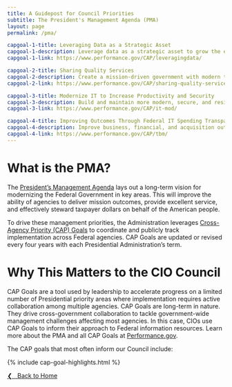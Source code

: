 ```yaml
---
title: A Guidepost for Council Priorities
subtitle: The President's Management Agenda (PMA)
layout: page
permalink: /pma/

capgoal-1-title: Leveraging Data as a Strategic Asset
capgoal-1-description: Leverage data as a strategic asset to grow the economy, increase the effectiveness of the Federal Government, facilitate oversight, and promote transparency.
capgoal-1-link: https://www.performance.gov/CAP/leveragingdata/

capgoal-2-title: Sharing Quality Services
capgoal-2-description: Create a mission-driven government with modern technology and services that enable the workforce to better serve the American taxpayer.
capgoal-2-link: https://www.performance.gov/CAP/sharing-quality-services/

capgoal-3-title: Modernize IT to Increase Productivity and Security
capgoal-3-description: Build and maintain more modern, secure, and resilient IT to enhance mission delivery and productivity – driving value by increasing efficiencies of Government IT spending while potentially reducing costs, increasing efficiencies, and enhancing citizen engagement and satisfaction with the services we provide.
capgoal-3-link: https://www.performance.gov/CAP/it-mod/

capgoal-4-title: Improving Outcomes Through Federal IT Spending Transparency
capgoal-4-description: Improve business, financial, and acquisition outcomes; enable Federal executives to make data-driven decisions and analyze trade-offs between cost, quality, and value of IT investments; reduce agency burden for reporting IT budget, spend, and performance data by automating the use of authoritative data sources; and enable IT benchmarking across Federal Government agencies and with other public and private sector organizations.
capgoal-4-link: https://www.performance.gov/CAP/tbm/
---
```


# What is the PMA? #
The [President’s Management Agenda](https://www.performance.gov/PMA/PMA.html) lays out a long-term vision for modernizing the Federal Government in key areas. This will improve the ability of agencies to deliver mission outcomes, provide excellent service, and effectively steward taxpayer dollars on behalf of the American people.

To drive these management priorities, the Administration leverages [Cross-Agency Priority (CAP) Goals](https://www.performance.gov/CAP/overview/) to coordinate and publicly track implementation across Federal agencies. CAP Goals are updated or revised every four years with each Presidential Administration’s term.

# Why This Matters to the CIO Council #
CAP Goals are a tool used by leadership to accelerate progress on a limited number of Presidential priority areas where implementation requires active collaboration among multiple agencies. CAP Goals are long-term in nature. They drive cross-government collaboration to tackle government-wide management challenges affecting most agencies. In this case, CIOs use CAP Goals to inform their approach to Federal information resources. Learn more about the PMA and all CAP Goals at [Performance.gov]( https://www.performance.gov/).

The CAP goals that most often inform our Council include:

  {% include cap-goal-highlights.html %}

<a href="{{site.baseurl}}">&#10094; &nbsp; Back to Home</a><br>

<!---HIDDEN TEXT IN CASE WE NEED TO REVERT TO PLAIN TEXT FORMAT

### Modernize IT to Increase Productivity and Security ###

**Goal Statement**
The Executive Branch will build and maintain more modern, secure, and resilient information technology (IT) to enhance mission delivery and productivity – driving value by increasing efficiencies of Government IT spending while potentially reducing costs, increasing efficiencies, and enhancing citizen engagement and satisfaction with the services we provide.

[Learn more about the IT Modernization CAP Goal here.](https://www.performance.gov/CAP/it-mod/)

### Leveraging Data as a Strategic Asset ###

**Goal Statement**
Leverage data as a strategic asset to grow the economy, increase the effectiveness of the Federal Government, facilitate oversight, and promote transparency.

[Learn more about the Data, Accountability and Transparency CAP Goal here.](https://www.performance.gov/CAP/leveragingdata/)

### Sharing Quality Services ###

**Goal Statement**
To create a mission-driven government with modern technology and services that enable the workforce to better serve the American taxpayer.

[Learn more about Sharing Quality Goals CAP Goal here.](https://www.performance.gov/CAP/sharing-quality-services/)

### Improving Outcomes Through Federal IT Spending Transparency ###

**Goal Statement**
This goal will improve business, financial, and acquisition outcomes; enable Federal executives to make data-driven decisions and analyze trade-offs between cost, quality, and value of IT investments; reduce agency burden for reporting IT budget, spend, and performance data by automating the use of authoritative data sources; and enable IT benchmarking across Federal Government agencies and with other public and private sector organizations.

[Learn more about the Federal IT Spending Transparency CAP Goal here.](https://www.performance.gov/CAP/tbm/)
-->
